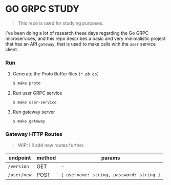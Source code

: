 # GO GRPC STUDY

> This repo is used for studying purposes.

I've been doing a lot of research these days regarding the Go
GRPC microservices, and this repo describes a basic and very
minimalistic project that has an API `gateway`, that is used to
make calls with the `user` service client.

### Run
1. Generate the Proto Buffer files `(*.pb.go)` 
   ```sh 
   $ make proto
   ```
2. Run user GRPC service
   ```shell
   $ make user-service
   ```
3. Run gateway server
   ```shell
   $ make gateway
   ```

### Gateway HTTP Routes
> WIP: I'll add new routes further.

| **endpoint** | **method** | **params**                               |
|--------------|------------|------------------------------------------|
| `/version`   | GET        | -                                        |
| `/user/new`  | POST       | `{ username: string, password: string }` |
